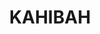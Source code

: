 ---
lastmod: '2025-04-06T06:05:20+00:00'
latitude: -32.983963
layout: suburb
longitude: 151.707801
postcode: '2290'
state: NSW
title: KAHIBAH
url: /nsw/kahibah/
---